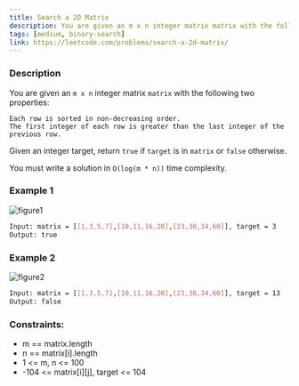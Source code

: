```yaml
---
title: Search a 2D Matrix
description: You are given an m x n integer matrix matrix with the following two properties
tags: [medium, binary-search]
link: https://leetcode.com/problems/search-a-2d-matrix/
---
```


### Description

You are given an `m x n` integer matrix `matrix` with the following two properties:

    Each row is sorted in non-decreasing order.
    The first integer of each row is greater than the last integer of the previous row.

Given an integer target, return `true` if `target` is in `matrix` or `false` otherwise.

You must write a solution in `O(log(m * n))` time complexity.

### Example 1

![figure1](https://assets.leetcode.com/uploads/2020/10/05/mat.jpg)

```bash
Input: matrix = [[1,3,5,7],[10,11,16,20],[23,30,34,60]], target = 3
Output: true
```

### Example 2

![figure2](https://assets.leetcode.com/uploads/2020/10/05/mat2.jpg)

```bash
Input: matrix = [[1,3,5,7],[10,11,16,20],[23,30,34,60]], target = 13
Output: false
```

### Constraints:

- m == matrix.length
- n == matrix[i].length
- 1 <= m, n <= 100
- -104 <= matrix[i][j], target <= 104

